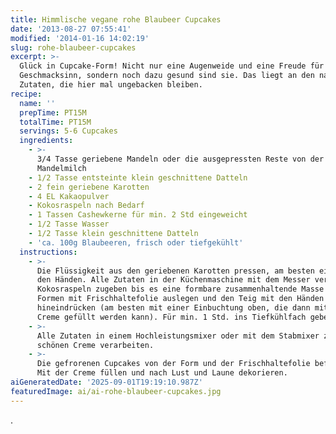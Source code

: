 ```yaml
---
title: Himmlische vegane rohe Blaubeer Cupcakes
date: '2013-08-27 07:55:41'
modified: '2014-01-16 14:02:19'
slug: rohe-blaubeer-cupcakes
excerpt: >-
  Glück in Cupcake-Form! Nicht nur eine Augenweide und eine Freude für den
  Geschmacksinn, sondern noch dazu gesund sind sie. Das liegt an den natürlichen
  Zutaten, die hier mal ungebacken bleiben.
recipe:
  name: ''
  prepTime: PT15M
  totalTime: PT15M
  servings: 5-6 Cupcakes
  ingredients:
    - >-
      3/4 Tasse geriebene Mandeln oder die ausgepressten Reste von der
      Mandelmilch
    - 1/2 Tasse entsteinte klein geschnittene Datteln
    - 2 fein geriebene Karotten
    - 4 EL Kakaopulver
    - Kokosraspeln nach Bedarf
    - 1 Tassen Cashewkerne für min. 2 Std eingeweicht
    - 1/2 Tasse Wasser
    - 1/2 Tasse klein geschnittene Datteln
    - 'ca. 100g Blaubeeren, frisch oder tiefgekühlt'
  instructions:
    - >-
      Die Flüssigkeit aus den geriebenen Karotten pressen, am besten einfach mit
      den Händen. Alle Zutaten in der Küchenmaschine mit dem Messer verarbeiten.
      Kokosraspeln zugeben bis es eine formbare zusammenhaltende Masse wird.
      Formen mit Frischhaltefolie auslegen und den Teig mit den Händen
      hineindrücken (am besten mit einer Einbuchtung oben, die dann mit der
      Creme gefüllt werden kann). Für min. 1 Std. ins Tiefkühlfach geben.
    - >-
      Alle Zutaten in einem Hochleistungsmixer oder mit dem Stabmixer zu einer
      schönen Creme verarbeiten.
    - >-
      Die gefrorenen Cupcakes von der Form und der Frischhaltefolie befreien.
      Mit der Creme füllen und nach Lust und Laune dekorieren.
aiGeneratedDate: '2025-09-01T19:19:10.987Z'
featuredImage: ai/ai-rohe-blaubeer-cupcakes.jpg
---
```


[<!-- Image removed (no copyright): cupcakes-zubereitung-1024x337.jpg -->](https://www.veganblatt.com/i/cupcakes-zubereitung.jpg) .

[<!-- Image removed (no copyright): Blaubeer-Karotten-Cupcake-1024x768.jpg -->](https://www.veganblatt.com/i/Blaubeer-Karotten-Cupcake.jpg)
